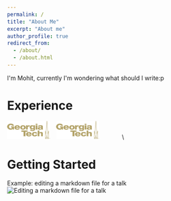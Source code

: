 ```yaml
---
permalink: /
title: "About Me"
excerpt: "About me"
author_profile: true
redirect_from: 
  - /about/
  - /about.html
---
```


I'm Mohit, currently I'm wondering what should I write:p

Experience
======

<img src="/images/gt_logo.png" alt="Markdown Monster icon" style="margin-right: 10px; max-width:20%; height:auto;"/>
<img src="/images/gt_logo.png" alt="Markdown Monster icon" style="margin-right: 50px; max-width:20%; height:auto;"/>
\

Getting Started
======


Example: editing a markdown file for a talk
![Editing a markdown file for a talk](/images/editing-talk.png)

